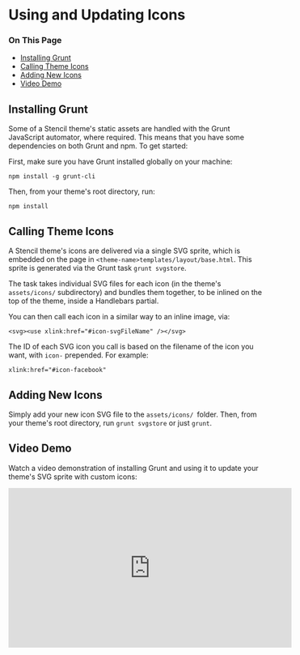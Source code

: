 <h1>Using and Updating Icons</h1>

<div class="otp" id="no-index">
	<h3> On This Page </h3>
	<ul>
    <li><a href="#using-and-updating-icons_installing-grunt">Installing Grunt</a></li>
    <li><a href="#using-and-updating-icons_calling-theme-icons">Calling Theme Icons</a></li>
    <li><a href="#using-and-updating-icons_adding-new-icons">Adding New Icons</a></li>
    <li><a href="#using-and-updating-icons_video-demo">Video Demo</a></li>
	</ul>
</div>

<a href='#using-and-updating-icons_installing-grunt' aria-hidden='true' class='block-anchor'  id='using-and-updating-icons_installing-grunt'><i aria-hidden='true' class='linkify icon'></i></a>

## Installing Grunt

Some of a Stencil theme's static assets are handled with the Grunt JavaScript automator, where required. This means that you have some dependencies on both Grunt and npm. To get started:

First, make sure you have Grunt installed globally on your machine:

`npm install -g grunt-cli`

Then, from your theme's root directory, run:

`npm install`




<a href='#using-and-updating-icons_calling-theme-icons' aria-hidden='true' class='block-anchor'  id='using-and-updating-icons_calling-theme-icons'><i aria-hidden='true' class='linkify icon'></i></a>

## Calling Theme Icons 

A Stencil theme's icons are delivered via a single SVG sprite, which is embedded on the page in
`<theme-name>templates/layout/base.html`. This sprite is generated via the Grunt task `grunt svgstore`.

The task takes individual SVG files for each icon (in the theme's `assets/icons/` subdirectory) and bundles
them together, to be inlined on the top of the theme, inside a Handlebars partial.

You can then call each icon in a similar way to an inline image, via:

`<svg><use xlink:href="#icon-svgFileName" /></svg>`

The ID of each SVG icon you call is based on the filename of the icon you want, with `icon-` prepended.
For example:

`xlink:href="#icon-facebook"`



<a href='#using-and-updating-icons_adding-new-icons' aria-hidden='true' class='block-anchor'  id='using-and-updating-icons_adding-new-icons'><i aria-hidden='true' class='linkify icon'></i></a>

## Adding New Icons

Simply add your new icon SVG file to the `assets/icons/ `folder. Then, from your theme's root directory, run `grunt svgstore` or just `grunt`.



<a href='#using-and-updating-icons_video-demo' aria-hidden='true' class='block-anchor'  id='using-and-updating-icons_video-demo'><i aria-hidden='true' class='linkify icon'></i></a>

## Video Demo

Watch a video demonstration of installing Grunt and using it to update your theme's SVG sprite with custom icons: 

<iframe width="560" height="315" src="https://www.youtube.com/embed/-w7Hbn_p_pw" frameborder="0" allow="autoplay; encrypted-media" allowfullscreen></iframe>


